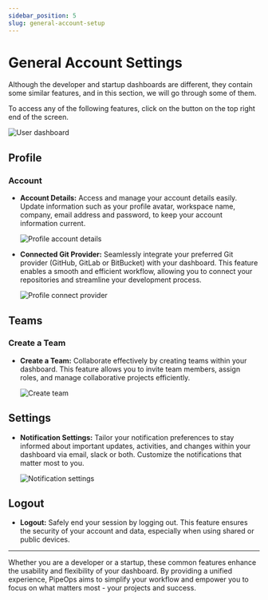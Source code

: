 ```yaml
---
sidebar_position: 5
slug: general-account-setup
---
```


# General Account Settings

Although the developer and startup dashboards are different, they contain some similar features, and in this section, we will go through some of them.

To access any of the following features, click on the button on the top right end of the screen.

![User dashboard](https://pub-30c11acc143348fcae20835653c5514d.r2.dev//20/27/profile_Page_0875479f63.png)

## Profile

### Account

- **Account Details:**
  Access and manage your account details easily. Update information such as your profile avatar, workspace name, company, email address and password, to keep your account information current.

  ![Profile account details](https://pub-30c11acc143348fcae20835653c5514d.r2.dev//20/27/account_b42d783b29.png)

- **Connected Git Provider:**
  Seamlessly integrate your preferred Git provider (GitHub, GitLab or BitBucket) with your dashboard. This feature enables a smooth and efficient workflow, allowing you to connect your repositories and streamline your development process.

  ![Profile connect provider](https://pub-30c11acc143348fcae20835653c5514d.r2.dev//20/27/git_Provider_673490ebd3.png)

## Teams

### Create a Team

- **Create a Team:**
  Collaborate effectively by creating teams within your dashboard. This feature allows you to invite team members, assign roles, and manage collaborative projects efficiently.

  ![Create team](https://pub-30c11acc143348fcae20835653c5514d.r2.dev//20/27/teams_46a56125b1.png)

## Settings

- **Notification Settings:**
  Tailor your notification preferences to stay informed about important updates, activities, and changes within your dashboard via email, slack or both. Customize the notifications that matter most to you.

  ![Notification settings](https://pub-30c11acc143348fcae20835653c5514d.r2.dev//20/27/settings_5d4f56cf38.png)

## Logout

- **Logout:**
  Safely end your session by logging out. This feature ensures the security of your account and data, especially when using shared or public devices.

---

Whether you are a developer or a startup, these common features enhance the usability and flexibility of your dashboard. By providing a unified experience, PipeOps aims to simplify your workflow and empower you to focus on what matters most - your projects and success.
